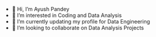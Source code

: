 - 👋 Hi, I’m Ayush Pandey
- 👀 I’m interested in Coding and Data Analysis
- 🌱 I’m currently updating my profile for Data Engineering
- 💞️ I’m looking to collaborate on Data Analysis Projects

<!---
ayushpandey247/ayushpandey247 is a ✨ special ✨ repository because its `README.md` (this file) appears on your GitHub profile.
You can click the Preview link to take a look at your changes.
--->
